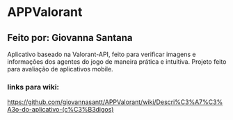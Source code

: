 # APPValorant
## Feito por: Giovanna Santana

Aplicativo baseado na Valorant-API, feito para verificar imagens e informações dos agentes do jogo de maneira prática e intuitiva. Projeto feito para avaliação de aplicativos mobile.

### links para wiki:
https://github.com/giovannasantt/APPValorant/wiki/Descri%C3%A7%C3%A3o-do-aplicativo-(c%C3%B3digos)
